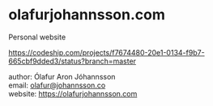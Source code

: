 # olafurjohannsson.com

Personal website

https://codeship.com/projects/f7674480-20e1-0134-f9b7-665cbf9dded3/status?branch=master

author: Ólafur Aron Jóhannsson<br>
email: olafur@johannsson.co<br>
website: https://olafurjohannsson.com<br>



